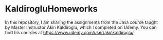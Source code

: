 # KaldirogluHomeworks
In this repository, I am sharing the assignments from the Java course taught by Master Instructor Akin Kaldiroglu, which I completed on Udemy. You can find his courses at https://www.udemy.com/user/akinkaldiroglu/.
